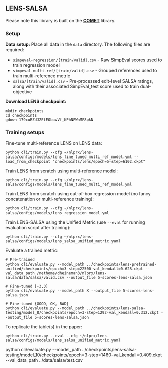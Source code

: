 ## LENS-SALSA
Please note this library is built on the [**COMET**](https://github.com/Unbabel/COMET) library. 

### Setup
**Data setup:**
Place all data in the `data` directory. The following files are required:
- `simpeval-regression/[train/valid].csv` - Raw SimpEval scores used to train regression model
- `simpeval-multi-ref/[train/valid].csv` - Grouped references used to train multi-reference metric
- `salsa/[train/valid].csv` - Pre-processed edit-level SALSA ratings, along with their associated SimpEval_test score used to train dual-objective

**Download LENS checkpoint:**
```
mkdir checkpoints
cd checkpoints
gdown 179cuRZdJZEtEObovVf_KPhNFWnMF8pkN
```

### Training setups
Fine-tune multi-reference LENS on LENS data:
```
python cli/train.py --cfg ~/nlprx/lens-salsa/configs/models/lens_fine_tuned_multi_ref_model.yml --load_from_checkpoint "checkpoints/lens/epoch=5-step=6102.ckpt"
```

Train LENS from scratch using multi-reference model:
```
python cli/train.py --cfg ~/nlprx/lens-salsa/configs/models/lens_fine_tuned_multi_ref_model.yml
```

Train LENS from scratch using out-of-box regression model (no fancy concatenation or multi-reference training):
```
python cli/train.py --cfg ~/nlprx/lens-salsa/configs/models/lens_regression_model.yml
```

Train LENS-SALSA using the Unified Metric (use `--eval` for running evaluation script after training):
```
python cli/train.py --cfg ~/nlprx/lens-salsa/configs/models/lens_salsa_unified_metric.yaml 
```

Evaluate a trained metric:
```
# Pre-trained
python cli/evaluate.py --model_path ../checkpoints/lens-pretrained-unified/checkpoints/epoch=3-step=22500-val_kendall=0.628.ckpt --val_data_path /nethome/dheineman3/nlprx/lens-salsa/data/salsa/valid.csv --output_file 5-scores-lens-salsa.json 

# Fine-tuned [-3,3]
python cli/evaluate.py --model_path X --output_file 5-scores-lens-salsa.json

# Fine-tuned {GOOD, OK, BAD}
python cli/evaluate.py --model_path ../checkpoints/lens-salsa-testing/model_8/checkpoints/epoch=3-step=1292-val_kendall=0.312.ckpt --output_file 5-scores-lens-salsa.json
```

To replicate the table(s) in the paper:
```
python cli/train.py --eval --cfg ~/nlprx/lens-salsa/configs/models/lens_salsa_unified_metric.yaml 
```

python cli/evaluate.py --model_path ../checkpoints/lens-salsa-testing/model_10/checkpoints/epoch=3-step=1460-val_kendall=0.409.ckpt --val_data_path ../data/salsa/test.csv
